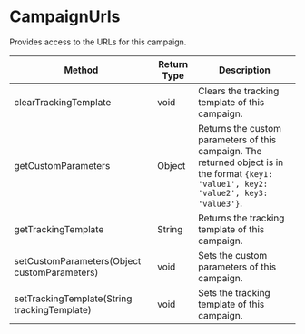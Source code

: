 # CampaignUrls
Provides access to the URLs for this campaign.

|Method|Return Type|Description|
|-|-|-
clearTrackingTemplate|void|Clears the tracking template of this campaign.<br />
getCustomParameters|Object|Returns the custom parameters of this campaign. The returned object is in the format <code>{key1: 'value1', key2: 'value2', key3: 'value3'}</code>.<br />
getTrackingTemplate|String|Returns the tracking template of this campaign.<br />
setCustomParameters(Object customParameters)|void|Sets the custom parameters of this campaign.<br />
setTrackingTemplate(String trackingTemplate)|void|Sets the tracking template of this campaign.<br />
